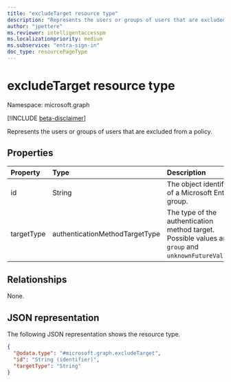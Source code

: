 ```yaml
---
title: "excludeTarget resource type"
description: "Represents the users or groups of users that are excluded from a policy."
author: "jpettere"
ms.reviewer: intelligentaccesspm
ms.localizationpriority: medium
ms.subservice: "entra-sign-in"
doc_type: resourcePageType
---
```


# excludeTarget resource type

Namespace: microsoft.graph

[!INCLUDE [beta-disclaimer](../../includes/beta-disclaimer.md)]

Represents the users or groups of users that are excluded from a policy.

## Properties
|Property|Type|Description|
|:---|:---|:---|
|id|String|The object identifier of a Microsoft Entra group.|
|targetType|authenticationMethodTargetType|The type of the authentication method target. Possible values are: `group` and `unknownFutureValue`.|

## Relationships
None.

## JSON representation
The following JSON representation shows the resource type.
<!-- {
  "blockType": "resource",
  "@odata.type": "microsoft.graph.excludeTarget"
}
-->
``` json
{
  "@odata.type": "#microsoft.graph.excludeTarget",
  "id": "String (identifier)",
  "targetType": "String"
}
```
